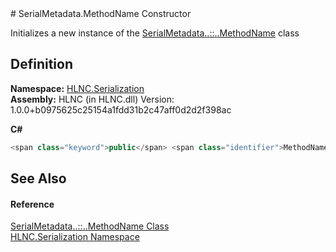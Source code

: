 ﻿<document xml:space="preserve">
<file name="M_HLNC_Serialization_SerialMetadata_MethodName__ctor" /># SerialMetadata.MethodName Constructor<span id="PageHeader"> </span>


Initializes a new instance of the <a href="T_HLNC_Serialization_SerialMetadata_MethodName">SerialMetadata<span class="languageSpecificText"><span class="cs">.</span><span class="vb">.</span><span class="cpp">::</span><span class="nu">.</span><span class="fs">.</span></span>MethodName</a> class

<SectionTitle xml:space="preserve">

## Definition
</SectionTitle>**Namespace:** <a href="N_HLNC_Serialization">HLNC.Serialization</a>  
**Assembly:** HLNC (in HLNC.dll) Version: 1.0.0+b0975625c25154a1fdd31b2c47aff0d2d2f398ac

**C#**
``` C#
<span class="keyword">public</span> <span class="identifier">MethodName</span>()
```

<SectionTitle xml:space="preserve">

## See Also
<span id="seeAlso"> </span></SectionTitle><SectionTitle xml:space="preserve">

#### Reference
</SectionTitle><a href="T_HLNC_Serialization_SerialMetadata_MethodName">SerialMetadata<span class="languageSpecificText"><span class="cs">.</span><span class="vb">.</span><span class="cpp">::</span><span class="nu">.</span><span class="fs">.</span></span>MethodName Class</a>  
<a href="N_HLNC_Serialization">HLNC.Serialization Namespace</a>  
</document>